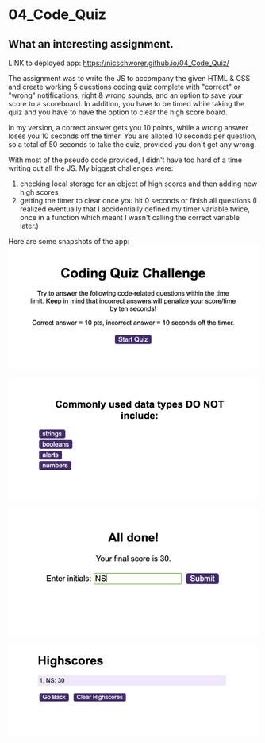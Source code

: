 # 04_Code_Quiz

## What an interesting assignment. 

LINK to deployed app: https://nicschworer.github.io/04_Code_Quiz/

The assignment was to write the JS to accompany the given HTML & CSS and create working 5 questions coding quiz complete with "correct" or "wrong" notifications, right & wrong sounds, and an option to save your score to a scoreboard. In addition, you have to be timed while taking the quiz and you have to have the option to clear the high score board. 

In my version, a correct answer gets you 10 points, while a wrong answer loses you 10 seconds off the timer. You are alloted 10 seconds per question, so a total of 50 seconds to take the quiz, provided you don't get any wrong. 

With most of the pseudo code provided, I didn't have too hard of a time writing out all the JS. My biggest challenges were:
1. checking local storage for an object of high scores and then adding new high scores
2. getting the timer to clear once you hit 0 seconds or finish all questions (I realized eventually that I accidentially defined my timer variable twice, once in a function which meant I wasn't calling the correct variable later.)

Here are some snapshots of the app:
![Start Screen](prodpics/StartScreen.png)

![Question Screen](prodpics/QuestionScreen.png)

![End Screen](prodpics/EndScreen.png)

![Score Screen](prodpics/ScoreScreen.png)

